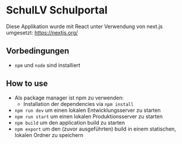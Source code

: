 # SchulLV Schulportal

Diese Applikation wurde mit React unter Verwendung von next.js umgesetzt: https://nextjs.org/

## Vorbedingungen

- `npm` und `node` sind installiert

## How to use

- Als package manager ist npm zu verwenden:
  - Installation der dependencies via `npm install`
- `npm run dev` um einen lokalen Entwicklungsserver zu starten
- `npm run start` um einen lokalen Produktionsserver zu starten
- `npm build` um den application build zu starten
- `npm export` um den (zuvor ausgeführten) build in einem statischen, lokalen Ordner zu speichern
